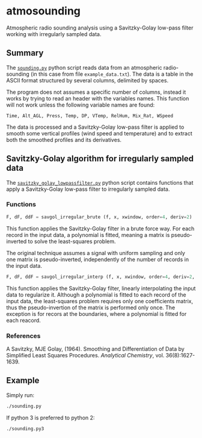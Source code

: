 <!-- vim: set fileencoding=utf-8 fileformat=unix : -->
<!-- vim: set spell spelllang=en : -->
<!-- -*- coding: utf-8 -*- -->
<!-- vim: set ts=8 et sw=4 sts=4 sta : -->

# atmosounding
Atmospheric radio sounding analysis using a Savitzky-Golay low-pass filter working with irregularly sampled data.


## Summary

The [`sounding.py`](http://github.com/cvr/atmosounding) python script
reads data from an atmospheric radio-sounding
(in this case from file `example_data.txt`).
The data is a table in the ASCII format structured by several columns,
delimited by spaces.

The program does not assumes a specific number of columns,
instead it works by trying to read an header with the variables names.
This function will not work unless the following variable names are found:

    Time, Alt_AGL, Press, Temp, DP, VTemp, RelHum, Mix_Rat, WSpeed

The data is processed and a Savitzky-Golay low-pass filter is applied
to smooth some vertical profiles (wind speed and temperature) and to
extract both the smoothed profiles and its derivatives.


## Savitzky-Golay algorithm for irregularly sampled data

The [`savitzky_golay_lowpassfilter.py`](http://github.com/cvr/atmosounding)
python script contains functions that apply a Savitzky-Golay low-pass filter
to irregularly sampled data.



### Functions

```python
F, dF, ddF = savgol_irregular_brute (f, x, xwindow, order=4, deriv=2)
```
This function applies the Savitzky-Golay filter in a brute force way.
For each record in the input data, a polynomial is fitted, meaning
a matrix is pseudo-inverted to solve the least-squares problem.
    
The original technique assumes a signal with uniform sampling and only
one matrix is pseudo-inverted, independently of the number of records
in the input data.

```python
F, dF, ddF = savgol_irregular_interp (f, x, xwindow, order=4, deriv=2, dx=None)
```
This function applies the Savitzky-Golay filter, linearly interpolating
the input data to regularize it. Although a polynomial is fitted to
each record of the input data, the least-squares problem requires only
one coefficients matrix, thus the pseudo-invertion of the matrix is
performed only once. The exception is for recors at the boundaries,
where a polynomial is fitted for each reacord.
    
### References

A Savitzky, MJE Golay, (1964).
Smoothing and Differentiation of Data by Simplified Least Squares Procedures.
*Analytical Chemistry*, vol. 36(8):1627-1639.


## Example

Simply run:
```sh
./sounding.py
```

If python 3 is preferred to python 2:
```sh
./sounding.py3
```


